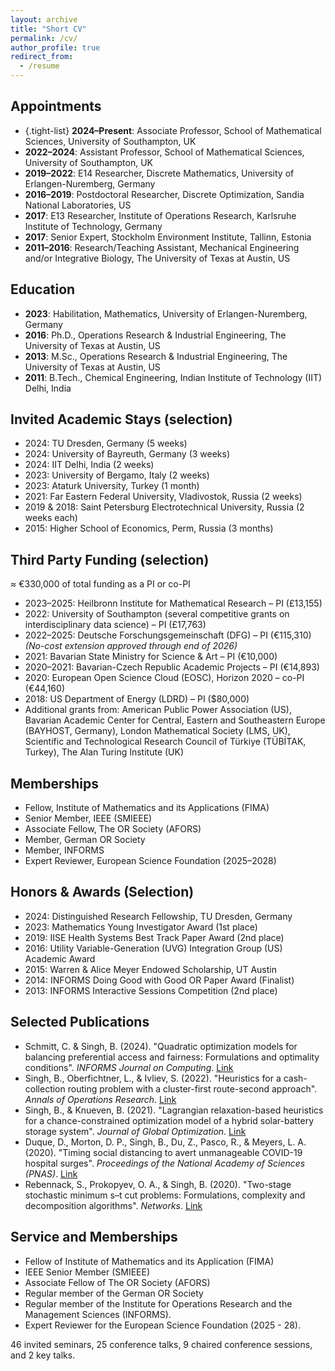 ```yaml
---
layout: archive
title: "Short CV"
permalink: /cv/
author_profile: true
redirect_from:
  - /resume
---
```


## Appointments

- {.tight-list} **2024–Present**: Associate Professor, School of Mathematical Sciences, University of Southampton, UK  
- **2022–2024**: Assistant Professor, School of Mathematical Sciences, University of Southampton, UK  
- **2019–2022**: E14 Researcher, Discrete Mathematics, University of Erlangen-Nuremberg, Germany  
- **2016–2019**: Postdoctoral Researcher, Discrete Optimization, Sandia National Laboratories, US  
- **2017**: E13 Researcher, Institute of Operations Research, Karlsruhe Institute of Technology, Germany  
- **2017**: Senior Expert, Stockholm Environment Institute, Tallinn, Estonia  
- **2011–2016**: Research/Teaching Assistant, Mechanical Engineering and/or Integrative Biology, The University of Texas at Austin, US

## Education

- **2023**: Habilitation, Mathematics, University of Erlangen-Nuremberg, Germany  
- **2016**: Ph.D., Operations Research & Industrial Engineering, The University of Texas at Austin, US  
- **2013**: M.Sc., Operations Research & Industrial Engineering, The University of Texas at Austin, US  
- **2011**: B.Tech., Chemical Engineering, Indian Institute of Technology (IIT) Delhi, India

## Invited Academic Stays (selection)

- 2024: TU Dresden, Germany (5 weeks)  
- 2024: University of Bayreuth, Germany (3 weeks)  
- 2024: IIT Delhi, India (2 weeks)  
- 2023: University of Bergamo, Italy (2 weeks)  
- 2023: Ataturk University, Turkey (1 month)  
- 2021: Far Eastern Federal University, Vladivostok, Russia (2 weeks)  
- 2019 & 2018: Saint Petersburg Electrotechnical University, Russia (2 weeks each)  
- 2015: Higher School of Economics, Perm, Russia (3 months)

## Third Party Funding (selection)

≈ €330,000 of total funding as a PI or co-PI

- 2023–2025: Heilbronn Institute for Mathematical Research – PI (£13,155)  
- 2022: University of Southampton (several competitive grants on interdisciplinary data science) – PI (£17,763)  
- 2022–2025: Deutsche Forschungsgemeinschaft (DFG) – PI (€115,310) _(No-cost extension approved through end of 2026)_  
- 2021: Bavarian State Ministry for Science & Art – PI (€10,000)  
- 2020–2021: Bavarian-Czech Republic Academic Projects – PI (€14,893)  
- 2020: European Open Science Cloud (EOSC), Horizon 2020 – co-PI (€44,160)  
- 2018: US Department of Energy (LDRD) – PI ($80,000)  
- Additional grants from: American Public Power Association (US), Bavarian Academic Center for Central, Eastern and Southeastern Europe (BAYHOST, Germany), London Mathematical Society (LMS, UK), Scientific and Technological Research Council of Türkiye (TÜBİTAK, Turkey), The Alan Turing Institute (UK)

## Memberships

- Fellow, Institute of Mathematics and its Applications (FIMA)  
- Senior Member, IEEE (SMIEEE)  
- Associate Fellow, The OR Society (AFORS)  
- Member, German OR Society  
- Member, INFORMS  
- Expert Reviewer, European Science Foundation (2025–2028)

## Honors & Awards (Selection)

- 2024: Distinguished Research Fellowship, TU Dresden, Germany  
- 2023: Mathematics Young Investigator Award (1st place)  
- 2019: IISE Health Systems Best Track Paper Award (2nd place)  
- 2016: Utility Variable-Generation (UVG) Integration Group (US) Academic Award  
- 2015: Warren & Alice Meyer Endowed Scholarship, UT Austin  
- 2014: INFORMS Doing Good with Good OR Paper Award (Finalist)  
- 2013: INFORMS Interactive Sessions Competition (2nd place)

## Selected Publications


- Schmitt, C. & Singh, B. (2024). "Quadratic optimization models for balancing preferential access and fairness: Formulations and optimality conditions". *INFORMS Journal on Computing*. [Link](https://pubsonline.informs.org/doi/10.1287/ijoc.2022.0308)  
- Singh, B., Oberfichtner, L., & Ivliev, S. (2022). "Heuristics for a cash-collection routing problem with a cluster-first route-second approach". *Annals of Operations Research*. [Link](https://link.springer.com/article/10.1007/s10479-022-04883-1)  
- Singh, B., & Knueven, B. (2021). "Lagrangian relaxation-based heuristics for a chance-constrained optimization model of a hybrid solar-battery storage system". *Journal of Global Optimization*. [Link](https://link.springer.com/article/10.1007/s10898-021-01041-y)  
- Duque, D., Morton, D. P., Singh, B., Du, Z., Pasco, R., & Meyers, L. A. (2020). "Timing social distancing to avert unmanageable COVID-19 hospital surges". *Proceedings of the National Academy of Sciences (PNAS)*. [Link](https://www.pnas.org/doi/10.1073/pnas.2009033117)  
- Rebennack, S., Prokopyev, O. A., & Singh, B. (2020). "Two-stage stochastic minimum s–t cut problems: Formulations, complexity and decomposition algorithms". *Networks*. [Link](https://onlinelibrary.wiley.com/doi/full/10.1002/net.21922)



## Service and Memberships
- Fellow of Institute of Mathematics and its Application (FIMA)
- IEEE Senior Member (SMIEEE)
- Associate Fellow of The OR Society (AFORS)
- Regular member of the German OR Society
- Regular member of the Institute for Operations Research and the Management Sciences (INFORMS). 
- Expert Reviewer for the European Science Foundation (2025 - 28).


46 invited seminars, 25 conference talks, 9 chaired conference sessions, and 2 key talks.
